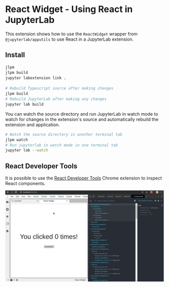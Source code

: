# React Widget - Using React in JupyterLab

This extension shows how to use the `ReactWidget` wrapper from `@jupyterlab/apputils` to use React in a JupyterLab extension.

## Install

```bash
jlpm
jlpm build
jupyter labextension link .

# Rebuild Typescript source after making changes
jlpm build
# Rebuild JupyterLab after making any changes
jupyter lab build
```

You can watch the source directory and run JupyterLab in watch mode to watch for changes in the extension's source and automatically rebuild the extension and application.

```bash
# Watch the source directory in another terminal tab
jlpm watch
# Run jupyterlab in watch mode in one terminal tab
jupyter lab --watch
```

## React Developer Tools

It is possible to use the [React Developer Tools](https://chrome.google.com/webstore/detail/react-developer-tools/fmkadmapgofadopljbjfkapdkoienihi?hl=de) Chrome extension to inspect React components.

![react-dev-tools](./_images/react-tools.gif)
